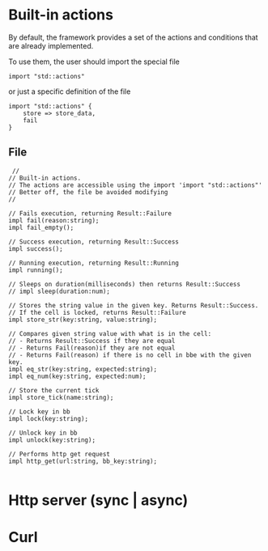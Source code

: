 # Built-in actions
By default, the framework provides a set of the actions 
and conditions that are already implemented.

To use them, the user should import the special file
```f-tree
import "std::actions"
```
or just a specific definition of the file
```f-tree
import "std::actions" {
    store => store_data,
    fail
}
```

## File
```f-tree
 //
// Built-in actions. 
// The actions are accessible using the import 'import "std::actions"' 
// Better off, the file be avoided modifying
//

// Fails execution, returning Result::Failure        
impl fail(reason:string);
impl fail_empty();

// Success execution, returning Result::Success  
impl success();

// Running execution, returning Result::Running  
impl running();

// Sleeps on duration(milliseconds) then returns Result::Success
// impl sleep(duration:num);

// Stores the string value in the given key. Returns Result::Success. 
// If the cell is locked, returns Result::Failure   
impl store_str(key:string, value:string);

// Compares given string value with what is in the cell:
// - Returns Result::Success if they are equal
// - Returns Fail(reason)if they are not equal
// - Returns Fail(reason) if there is no cell in bbe with the given key.
impl eq_str(key:string, expected:string);
impl eq_num(key:string, expected:num);

// Store the current tick
impl store_tick(name:string);

// Lock key in bb
impl lock(key:string);

// Unlock key in bb
impl unlock(key:string);

// Performs http get request
impl http_get(url:string, bb_key:string);


```



# Http server (sync | async)
# Curl
 